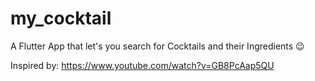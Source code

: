 # my_cocktail

A Flutter App that let's you search for Cocktails and their Ingredients 😉

Inspired by: <https://www.youtube.com/watch?v=GB8PcAap5QU>
